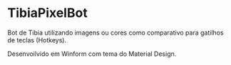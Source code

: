 # TibiaPixelBot

Bot de Tibia utilizando imagens ou cores como comparativo para gatilhos de teclas (Hotkeys).

Desenvoilvido em Winform com tema do Material Design.
